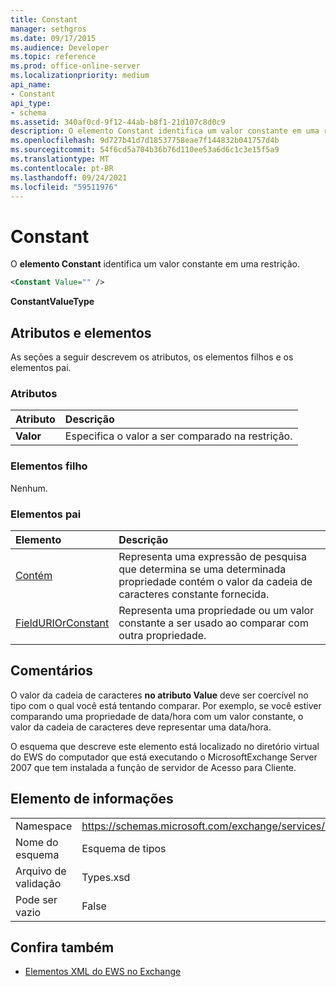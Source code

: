 ```yaml
---
title: Constant
manager: sethgros
ms.date: 09/17/2015
ms.audience: Developer
ms.topic: reference
ms.prod: office-online-server
ms.localizationpriority: medium
api_name:
- Constant
api_type:
- schema
ms.assetid: 340af0cd-9f12-44ab-b8f1-21d107c8d0c9
description: O elemento Constant identifica um valor constante em uma restrição.
ms.openlocfilehash: 9d727b41d7d18537758eae7f144832b041757d4b
ms.sourcegitcommit: 54f6cd5a704b36b76d110ee53a6d6c1c3e15f5a9
ms.translationtype: MT
ms.contentlocale: pt-BR
ms.lasthandoff: 09/24/2021
ms.locfileid: "59511976"
---
```

# <a name="constant"></a>Constant

O **elemento Constant** identifica um valor constante em uma restrição. 
  
```xml
<Constant Value="" />
```

 **ConstantValueType**
## <a name="attributes-and-elements"></a>Atributos e elementos

As seções a seguir descrevem os atributos, os elementos filhos e os elementos pai.
  
### <a name="attributes"></a>Atributos

|**Atributo**|**Descrição**|
|:-----|:-----|
|**Valor** <br/> |Especifica o valor a ser comparado na restrição.  <br/> |
   
### <a name="child-elements"></a>Elementos filho

Nenhum.
  
### <a name="parent-elements"></a>Elementos pai

|**Elemento**|**Descrição**|
|:-----|:-----|
|[Contém](contains.md) <br/> |Representa uma expressão de pesquisa que determina se uma determinada propriedade contém o valor da cadeia de caracteres constante fornecida.  <br/> |
|[FieldURIOrConstant](fielduriorconstant.md) <br/> |Representa uma propriedade ou um valor constante a ser usado ao comparar com outra propriedade.  <br/> |
   
## <a name="remarks"></a>Comentários

O valor da cadeia de caracteres **no atributo Value** deve ser coercível no tipo com o qual você está tentando comparar. Por exemplo, se você estiver comparando uma propriedade de data/hora com um valor constante, o valor da cadeia de caracteres deve representar uma data/hora. 
  
O esquema que descreve este elemento está localizado no diretório virtual do EWS do computador que está executando o MicrosoftExchange Server 2007 que tem instalada a função de servidor de Acesso para Cliente.
  
## <a name="element-information"></a>Elemento de informações

|||
|:-----|:-----|
|Namespace  <br/> |https://schemas.microsoft.com/exchange/services/2006/types  <br/> |
|Nome do esquema  <br/> |Esquema de tipos  <br/> |
|Arquivo de validação  <br/> |Types.xsd  <br/> |
|Pode ser vazio  <br/> |False  <br/> |
   
## <a name="see-also"></a>Confira também



- [Elementos XML do EWS no Exchange](ews-xml-elements-in-exchange.md)

